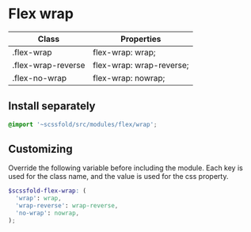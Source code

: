 # Flex wrap

| Class              | Properties                   |
| ------------------ | ---------------------------- |
| .flex-wrap         | flex-wrap: wrap;             |
| .flex-wrap-reverse | flex-wrap: wrap-reverse;     |
| .flex-no-wrap      | flex-wrap: nowrap;           |

## Install separately

```scss
@import '~scssfold/src/modules/flex/wrap';
```

## Customizing

Override the following variable before including the module. Each key is used for the class name, and the value is used for the css property.

```scss
$scssfold-flex-wrap: (
  'wrap': wrap,
  'wrap-reverse': wrap-reverse,
  'no-wrap': nowrap,
);
```
